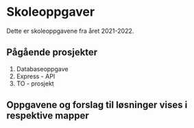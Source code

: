 # Skoleoppgaver
Dette er skoleoppgavene fra  året 2021-2022.

## Pågående prosjekter
1. Databaseoppgave
2. Express - API
3. TO - prosjekt

## Oppgavene og forslag til løsninger vises i respektive mapper
